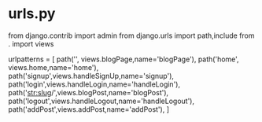 # urls.py
from django.contrib import admin
from django.urls import path,include
from . import views

urlpatterns = [
    path('', views.blogPage,name='blogPage'),
    path('home', views.home,name='home'),
    path('signup',views.handleSignUp,name='signup'),
    path('login',views.handleLogin,name='handleLogin'),
    path('<str:slug>/',views.blogPost,name='blogPost'),
    path('logout',views.handleLogout,name='handleLogout'),
    path('addPost',views.addPost,name='addPost'),
]
